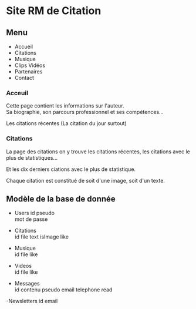 # Site RM de Citation

## Menu
- Accueil
- Citations
- Musique
- Clips Vidéos
- Partenaires
- Contact

### Acceuil
Cette page contient les informations sur l'auteur.  
Sa biographie, son parcours professionnel et ses compétences...  

Les citations récentes (La citation  du jour surtout)

### Citations 
La page des citations on y trouve les citations récentes, les citations 
avec le plus de statistiques...  

Et les dix derniers ciations avec le plus de statistique.  

Chaque citation est constitué de soit d'une image, soit d'un texte.  


###

###

###

###

## Modèle de la base de donnée
- Users
  id
  pseudo  
  mot de passe  


- Citations  
  id 
  file
  text
  isImage
  like

- Musique  
  id
  file
  like

- Videos  
  id
  file
  like

- Messages  
  id
  contenu
  pseudo
  email
  telephone
  read

-Newsletters
  id
  email